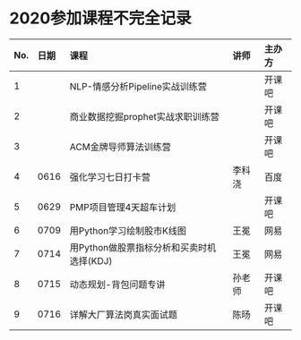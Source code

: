 # 2020参加课程不完全记录



| No. | 日期 | 课程 | 讲师 | 主办方 |
| :--- | :--- | :--- | :--- | :--- |
| 1 |  | NLP-情感分析Pipeline实战训练营 |  | 开课吧 |
| 2 |  | 商业数据挖掘prophet实战求职训练营 |  | 开课吧 |
| 3 |  | ACM金牌导师算法训练营 |  | 开课吧 |
| 4 | 0616 | 强化学习七日打卡营 | 李科浇 | 百度 |
| 5 | 0629 | PMP项目管理4天超车计划 |  | 开课吧 |
| 6 | 0709 | 用Python学习绘制股市K线图 | 王冕 | 网易 |
| 7 | 0714 | 用Python做股票指标分析和买卖时机选择\(KDJ\) | 王冕 | 网易 |
| 8 | 0715 | 动态规划-背包问题专讲 | 孙老师 | 开课吧 |
| 9 | 0716 | 详解大厂算法岗真实面试题 | 陈旸 | 开课吧 |



